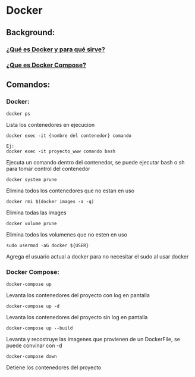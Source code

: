 # Docker

## Background:
### [¿Qué es Docker y para qué sirve?](https://www.youtube.com/watch?v=pn0eeYr_8U8)

### [¿Que es Docker Compose?](https://www.youtube.com/watch?v=RvrzSqZxk_M)

## Comandos:
### Docker:

```shel
docker ps
```
Lista los contenedores en ejecucion

```shel
docker exec -it {nombre del contenedor} comando

Ej:
docker exec -it proyecto_www comando bash
```
Ejecuta un comando dentro del contenedor, se puede ejecutar bash o sh para tomar control del contenedor


```shel
docker system prune
```
Elimina todos los contenedores que no estan en uso

```shel
docker rmi $(docker images -a -q)
```
Elimina todas las images

```shel
docker volume prune
```
Elimina todos los volumenes que no esten en uso 

```shel
sudo usermod -aG docker ${USER}
```
Agrega el usuario actual a docker para no necesitar el sudo al usar docker


### Docker Compose:
```shel
docker-compose up
```
Levanta los contenedores del proyecto con log en pantalla


```shel
docker-compose up -d
```
Levanta los contenedores del proyecto sin log en pantalla

```shel
docker-compose up --build
```
Levanta y recostruye las imagenes que provienen de un DockerFile, se puede convinar con -d 


```shel
docker-compose down
```
Detiene los contenedores del proyecto

